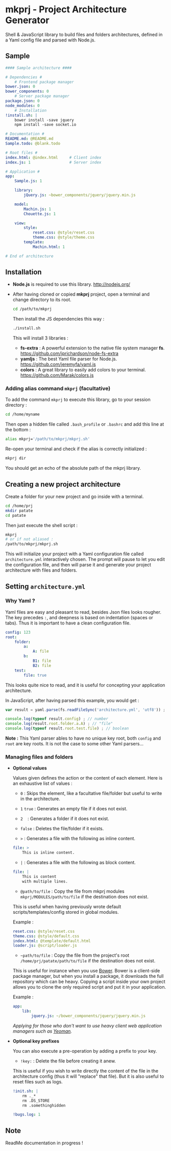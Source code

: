
# mkprj - Project Architecture Generator

Shell & JavaScript library to build files and folders architectures, defined in a Yaml config file and parsed with Node.js.

## Sample

```yaml
#### Sample architecture ####

# Dependencies #
    # Frontend package manager
bower.json: 0
bower_components: 0
    # Server package manager
package.json: 0
node_modules: 0
    # Installation
!install.sh: |
    bower install -save jquery
    npm install -save socket.io

# Documentation #
README.md: @README.md
Sample.todo: @blank.todo

# Root files #
index.html: @index.html     # Client index
index.js: 1                 # Server index

# Application #
app:
    Sample.js: 1

    library:
        jQuery.js: ~bower_components/jquery/jquery.min.js

    model:
        Machin.js: 1
        Chouette.js: 1

    view:
        style:
            reset.css: @style/reset.css
            theme.css: @style/theme.css
        template:
            Machin.html: 1

# End of architecture
```

## Installation

* **Node.js** is required to use this library. http://nodejs.org/

* After having cloned or copied **mkprj** project, open a terminal and change directory to its root.

    ```sh
    cd /path/to/mkprj
    ```

    Then install the JS dependencies this way :

    ```sh
    ./install.sh
    ```

    This will install 3 libraries :
    - **fs-extra** : A powerful extension to the native file system manager **fs**. https://github.com/jprichardson/node-fs-extra
    - **yamljs** : The best Yaml file parser for Node.js. https://github.com/jeremyfa/yaml.js
    - **colors** : A great library to easily add colors to your terminal. https://github.com/Marak/colors.js

### Adding alias command `mkprj` (facultative)

To add the command `mkprj` to execute this library, go to your session directory :

```sh
cd /home/myname
```

Then open a hidden file called `.bash_profile` or `.bashrc` and add this line at the bottom :

```sh
alias mkprj='/path/to/mkprj/mkprj.sh'
```

Re-open your terminal and check if the alias is correctly initialized :

```sh
mkprj dir
```

You should get an echo of the absolute path of the mkprj library.

## Creating a new project architecture

Create a folder for your new project and go inside with a terminal.

```sh
cd /home/prj
mkdir patate
cd patate
```

Then just execute the shell script :

```sh
mkprj
# or if not aliased :
/path/to/mkprj/mkprj.sh
```

This will initialize your project with a Yaml configuration file called `architecture.yml` interactively chosen.
The prompt will pause to let you edit the configuration file, and then will parse it and generate your project architecture with files and folders.

## Setting `architecture.yml`

### Why Yaml ?

Yaml files are easy and pleasant to read, besides Json files looks rougher. The key precedes `:`, and deepness is based on indentation (spaces or tabs).
Thus it is important to have a clean configuration file.

```yaml
config: 123
root:
    folder:
        a:
            A: file
        b:
            B1: file
            B2: file
    test:
        file: true
```

This looks quite nice to read, and it is useful for concepting your application architecture.

In JavaScript, after having parsed this example, you would get :

```js
var result = yaml.parse(fs.readFileSync('architecture.yml', 'utf8')) ;

console.log(typeof result.config) ; // number
console.log(result.root.folder.a.A) ; // "file"
console.log(typeof result.root.test.file) ; // boolean
```

__Note :__ This Yaml parser ables to have no unique key root, both `config` and `root` are key roots. It is not the case to some other Yaml parsers...

### Managing files and folders

* **Optional values**

    Values given defines the action or the content of each element. Here is an exhaustive list of values :

    - `0` : Skips the element, like a facultative file/folder but useful to write in the architecture.

    - `1` `true` : Generates an empty file if it does not exist.

    - `2` ` ` : Generates a folder if it does not exist.

    - `false` : Deletes the file/folder if it exists.

    - `>` : Generates a file with the following as inline content.

    ```yaml
    file: >
        This is inline content.
    ```

    - `|` : Generates a file with the following as block content.

    ```yaml
    file: |
        This is content
        with multiple lines.
    ```

    - `@path/to/file` : Copy the file from mkprj modules `mkprj/MODULES/path/to/file` if the destination does not exist.

    This is useful when having previously wrote default scripts/templates/config stored in global modules.

    Example :

    ```yaml
    reset.css: @style/reset.css
    theme.css: @style/default.css
    index.html: @template/default.html
    loader.js: @script/loader.js
    ```

    - `~path/to/file` : Copy the file from the project's root `/home/prj/patate/path/to/file` if the destination does not exist.

    This is useful for instance when you use [Bower](http://bower.io/). Bower is a client-side package manager, but when you install a package, it downloads the full repository which can be heavy.
    Copying a script inside your own project allows you to clone the only required script and put it in your application.

    Example :

    ```yaml
    app:
        lib:
            jquery.js: ~/bower_components/jquery/jquery.min.js
    ```

    _Applying for those who don't want to use heavy client web application managers such as [Yeoman](http://yeoman.io/)._

* **Optional key prefixes**

    You can also execute a pre-operation by adding a prefix to your key.

    - `!key:` : Delete the file before creating it anew.

    This is useful if you wish to write directly the content of the file in the architecture config (thus it will "replace" that file).
    But it is also useful to reset files such as logs.

    ```yaml
    !init.sh: |
        rm ._*
        rm .DS_STORE
        rm .somethinghidden

    !bugs.log: 1
    ```

## Note

ReadMe documentation in progress !
